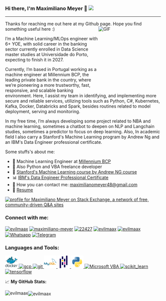 ### Hi there, I'm Maximiliano Meyer 👋  <img src="https://komarev.com/ghpvc/?username=evilmaax"/>  

---

Thanks for reaching me out here at my Github page. Hope you find something useful here :)
<img align="right" alt="GIF" src="https://www.maximizasoftware.com.br/wp-content/uploads/2018/11/2gsjgnRrABVGgMSFLH5uUKMhkSRNjE3QaYaZdhxY5EeTYJBKCtX39K2wcBjL1iE6vy4Ven2uq361sMShYsDH9nzYVe8EJ3iTNyAhJCNSkAamZBpQC2.gif" width="202" height="214" />

I’m a Machine Learning/MLOps engineer with 6+ YOE, with solid career in the banking sector currently enrolled in Data Science master studies at Universidade do Porto, expecting to finish it in 2027.

Currently, I’m based in Portugal working as a machine engineer at Millennium BCP, the leading private bank in the country, where we’re pioneering a more trustworthy, fast, responsive, and scalable banking environment. Here, I assist my team in identifying, and implementing more secure and reliable services, utilizing tools such as Python, C#, Kubernetes, Kafka, Docker, Databricks and Spark, besides routines related to model deployment, serving and monitoring. 

In my free time, I’m always developing some project related to NBA and machine learning, sometimes a chatbot to deepen on NLP and Langchain studies, sometimes a predictor to focus on deep learning. Also, In academic field I also carry a Stanford's Machine Learning program by Andrew Ng and an IBM's Data Engineer professional certificate. 

Some stuffs's about me:

* 💾 Machine Learning Engineer at [Millennium BCP](https://ind.millenniumbcp.pt/pt/particulares/Pages/Welcome.aspx)
* 🐍 Also Python and VBA freelance developer
* 🤖 [Stanford's Machine Learning course by Andrew NG course](https://www.coursera.org/account/accomplishments/certificate/W3F4C2HCN8NX)
* 📊 [IBM's Data Engineer Professional Certificate](https://www.coursera.org/account/accomplishments/specialization/certificate/68DU5GE695CJ)
* 📩 How you can contact me: maximilianomeyer48@gmail.com
* 📄 [Resume](https://drive.google.com/file/d/1JcCC4x0RNek_fpRaGO_wIPAS_luxhPj6/view?usp=share_link)

<a href="https://stackexchange.com/users/5893065/maximiliano-meyer"><img src="https://stackexchange.com/users/flair/5893065.png" width="208" height="58" alt="profile for Maximiliano Meyer on Stack Exchange, a network of free, community-driven Q&amp;A sites" title="profile for Maximiliano Meyer on Stack Exchange, a network of free, community-driven Q&amp;A sites" /></a>

<h3 align="left">Connect with me:</h3>
<p align="left">
<a href="https://twitter.com/evilmaax" target="blank"><img align="center" src="https://raw.githubusercontent.com/rahuldkjain/github-profile-readme-generator/master/src/images/icons/Social/twitter.svg" alt="evilmaax" height="30" width="40" /></a>
<a href="https://linkedin.com/in/maximiliano-meyer" target="blank"><img align="center" src="https://raw.githubusercontent.com/rahuldkjain/github-profile-readme-generator/master/src/images/icons/Social/linked-in-alt.svg" alt="maximiliano-meyer" height="30" width="40" /></a>
<a href="https://pt.stackoverflow.com/users/22427" target="blank"><img align="center" src="https://raw.githubusercontent.com/rahuldkjain/github-profile-readme-generator/master/src/images/icons/Social/stack-overflow.svg" alt="22427" height="30" width="40" /></a>
<a href="https://kaggle.com/evilmaax" target="blank"><img align="center" src="https://raw.githubusercontent.com/rahuldkjain/github-profile-readme-generator/master/src/images/icons/Social/kaggle.svg" alt="evilmaax" height="30" width="40" /></a>
<a href="https://instagram.com/evilmaax" target="blank"><img align="center" src="https://raw.githubusercontent.com/rahuldkjain/github-profile-readme-generator/master/src/images/icons/Social/instagram.svg" alt="evilmaax" height="30" width="40" /></a>
<a href="https://wa.me/5551999589719" target="blank"><img align="center" src="https://seeklogo.com/images/W/whatsapp-icon-logo-6E793ACECD-seeklogo.com.png" alt="Whatsapp" height="35" width="35" /></a>
<a href="https://t.me/Evilmaax48" target="blank"><img align="center" src="https://cdn.worldvectorlogo.com/logos/telegram-1.svg" alt="Telegram" height="30" width="30" /></a>
</p>

<h3 align="left">Languages and Tools:</h3>
<p align="left"> <a href="https://www.docker.com/" target="_blank" rel="noreferrer"> <img src="https://raw.githubusercontent.com/devicons/devicon/master/icons/docker/docker-original-wordmark.svg" alt="docker" width="40" height="40"/> </a> <a href="https://cloud.google.com" target="_blank" rel="noreferrer"> <img src="https://www.vectorlogo.zone/logos/google_cloud/google_cloud-icon.svg" alt="gcp" width="40" height="40"/> </a> <a href="https://git-scm.com/" target="_blank" rel="noreferrer"> <img src="https://www.vectorlogo.zone/logos/git-scm/git-scm-icon.svg" alt="git" width="40" height="40"/> </a> <a href="https://www.mysql.com/" target="_blank" rel="noreferrer"> <img src="https://raw.githubusercontent.com/devicons/devicon/master/icons/mysql/mysql-original-wordmark.svg" alt="mysql" width="40" height="40"/> </a> <a href="https://pandas.pydata.org/" target="_blank" rel="noreferrer"> <img src="https://raw.githubusercontent.com/devicons/devicon/2ae2a900d2f041da66e950e4d48052658d850630/icons/pandas/pandas-original.svg" alt="pandas" width="40" height="40"/> </a> <a href="https://www.python.org" target="_blank" rel="noreferrer"> <img src="https://raw.githubusercontent.com/devicons/devicon/master/icons/python/python-original.svg" alt="python" width="40" height="40"/> </a> <a href="https://learn.microsoft.com/pt-br/office/vba/library-reference/concepts/getting-started-with-vba-in-office" target="_blank" rel="noreferrer"> <img src="https://iantraining.com/wp-content/uploads/2016/11/Microsoft-VBA-excel.png" alt="Microsoft VBA" width="140" height="50"/> </a>   <a href="https://scikit-learn.org/" target="_blank" rel="noreferrer"> <img src="https://upload.wikimedia.org/wikipedia/commons/0/05/Scikit_learn_logo_small.svg" alt="scikit_learn" width="40" height="40"/> </a> <a href="https://www.tensorflow.org" target="_blank" rel="noreferrer"> <img src="https://www.vectorlogo.zone/logos/tensorflow/tensorflow-icon.svg" alt="tensorflow" width="40" height="40"/> </a> </p>

📈 **My GitHub Stats:**

<p><img align="left" src="https://github-readme-stats.vercel.app/api/top-langs?username=evilmaax&show_icons=true&locale=en&layout=compact" alt="evilmaax" /></p>

<p><img align="center" src="https://github-readme-stats.vercel.app/api?username=evilmaax&show_icons=true&locale=en" alt="evilmaax" /></p>
